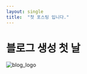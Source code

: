 ```yaml
---
layout: single
title:  "첫 포스팅 입니다."
---
```


# 블로그 생성 첫 날





![blog_logo](F:\SunghoCha-github-blog\SunghoCha.github.io\images\2024-05-21-first\header_bg03.jpg)

